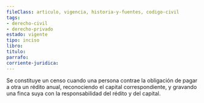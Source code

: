 ```yaml
---
fileClass: articulo, vigencia, historia-y-fuentes, codigo-civil
tags:
- derecho-civil
- derecho-privado
estado: vigente
tipo: inciso
libro:
titulo:
parrafo:
corriente-juridica:
---
```

Se constituye un censo cuando una persona contrae la obligación de pagar a otra un rédito anual, reconociendo el capital correspondiente, y gravando una finca suya con la responsabilidad del rédito y del capital.